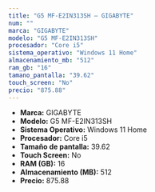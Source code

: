 ```yaml
---
title: "G5 MF-E2IN313SH — GIGABYTE"
num: ""
marca: "GIGABYTE"
modelo: "G5 MF-E2IN313SH"
procesador: "Core i5"
sistema_operativo: "Windows 11 Home"
almacenamiento_mb: "512"
ram_gb: "16"
tamano_pantalla: "39.62"
touch_screen: "No"
precio: "875.88"
---
```

<ul>
<li><strong>Marca:</strong> GIGABYTE</li>
<li><strong>Modelo:</strong> G5 MF-E2IN313SH</li>
<li><strong>Sistema Operativo:</strong> Windows 11 Home</li>
<li><strong>Procesador:</strong> Core i5 </li>
<li><strong>Tamaño de pantalla:</strong> 39.62</li>
<li><strong>Touch Screen:</strong> No</li>
<li><strong>RAM (GB):</strong> 16</li>
<li><strong>Almacenamiento (MB):</strong> 512</li>
<li><strong>Precio:</strong> 875.88</li>
</ul>